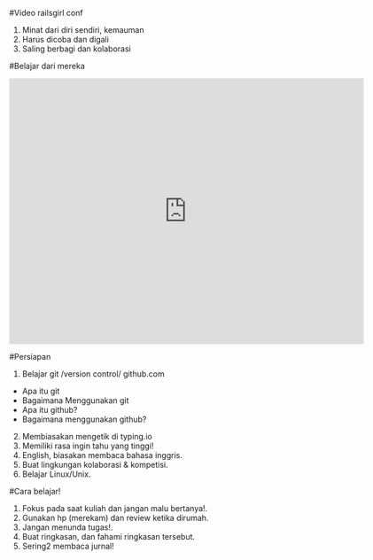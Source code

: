 #Video railsgirl conf
1. Minat dari diri sendiri, kemauman
2. Harus dicoba dan digali
3. Saling berbagi dan kolaborasi

#Belajar dari mereka
<iframe src="https://player.vimeo.com/video/34663315" width="640" height="480" frameborder="0" webkitallowfullscreen mozallowfullscreen allowfullscreen></iframe>


#Persiapan
1. Belajar git /version control/  github.com
  * Apa itu git
  * Bagaimana Menggunakan git
  * Apa itu github?
  * Bagaimana menggunakan github?
2. Membiasakan mengetik di typing.io
3. Memiliki rasa ingin tahu yang tinggi!
4. English, biasakan membaca bahasa inggris.
5. Buat lingkungan kolaborasi & kompetisi.
6. Belajar Linux/Unix.

#Cara belajar!
1. Fokus pada saat kuliah dan jangan malu bertanya!.
2. Gunakan hp (merekam) dan review ketika dirumah.
3. Jangan menunda tugas!.
4. Buat ringkasan, dan fahami ringkasan tersebut.
5. Sering2 membaca jurnal!


